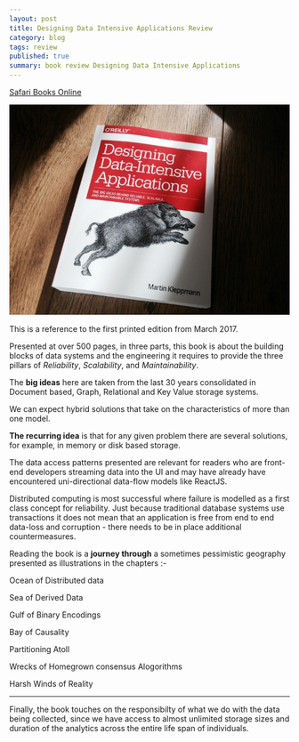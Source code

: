 ```yaml
---
layout: post
title: Designing Data Intensive Applications Review
category: blog
tags: review
published: true
summary: book review Designing Data Intensive Applications
---
```

[Safari Books Online](https://www.safaribooksonline.com/library/view/designing-data-intensive-applications/9781491903063/)

![ddia](/public/ddia.jpg)

This is a reference to the first printed edition from March 2017.

Presented at over 500 pages, in three parts, this book is about the building blocks of data systems and the engineering it requires to provide the three pillars of *Reliability*, *Scalability*, and *Maintainability*.

The **big ideas** here are taken from the last 30 years consolidated in Document based, Graph, Relational and Key Value storage systems.

We can expect hybrid solutions that take on the characteristics of more than one model.

**The recurring idea** is that for any given problem there are several solutions, for example, in memory or disk based storage.

The data access patterns presented are relevant for readers who are front-end developers streaming data into the UI and may have already have encountered uni-directional data-flow models like ReactJS.

Distributed computing is most successful where failure is modelled as a first class concept for reliability. Just because traditional database systems use transactions it does not mean that an application is free from end to end data-loss and corruption - there needs to be in place additional countermeasures.

Reading the book is a **journey through** a sometimes pessimistic geography presented as illustrations in the chapters :-

Ocean of Distributed data

Sea of Derived Data

Gulf of Binary Encodings

Bay of Causality

Partitioning Atoll

Wrecks of Homegrown consensus Alogorithms

Harsh Winds of Reality

---

Finally, the book touches on the responsibilty of what we do with the data being collected, since we have access to almost unlimited storage sizes and duration of the analytics across the entire life span of individuals.  

